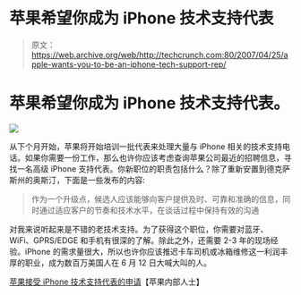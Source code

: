 # 苹果希望你成为 iPhone 技术支持代表

> 原文：<https://web.archive.org/web/http://techcrunch.com:80/2007/04/25/apple-wants-you-to-be-an-iphone-tech-support-rep/>

# 苹果希望你成为 iPhone 技术支持代表。

![](img/9f5148968c20c5a6477ef649286c8fea.png)

从下个月开始，苹果将开始培训一批代表来处理大量与 iPhone 相关的技术支持电话。如果你需要一份工作，那么也许你应该考虑查询苹果公司最近的招聘信息，寻找一名高级 iPhone 支持代表。你新职位的职责包括什么？除了重新安置到德克萨斯州的奥斯汀，下面是一些发布的内容:

> 作为一个升级点，候选人应该能够向客户提供及时、可靠和准确的信息，同时通过适应客户的节奏和技术水平，在谈话过程中保持有效的沟通

对我来说听起来是不错的老技术支持。为了获得这个职位，你需要对蓝牙、WiFi、GPRS/EDGE 和手机有很深的了解。除此之外，还需要 2-3 年的现场经验。iPhone 的需求量很大，所以也许你应该推迟卡车司机或冰箱维修这一利润丰厚的职业，成为数百万美国人在 6 月 12 日大喊大叫的人。

[苹果接受 iPhone 技术支持代表的申请](https://web.archive.org/web/20130628183155/http://www.appleinsider.com/articles/07/04/24/apple_accepting_applications_for_iphone_tech_support_reps.html)【苹果内部人士】